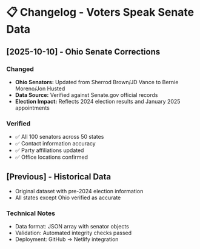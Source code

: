 # 📋 Changelog - Voters Speak Senate Data

## [2025-10-10] - Ohio Senate Corrections
### Changed
- **Ohio Senators:** Updated from Sherrod Brown/JD Vance to Bernie Moreno/Jon Husted
- **Data Source:** Verified against Senate.gov official records
- **Election Impact:** Reflects 2024 election results and January 2025 appointments

### Verified
- ✅ All 100 senators across 50 states
- ✅ Contact information accuracy
- ✅ Party affiliations updated
- ✅ Office locations confirmed

## [Previous] - Historical Data
- Original dataset with pre-2024 election information
- All states except Ohio verified as accurate

### Technical Notes
- Data format: JSON array with senator objects
- Validation: Automated integrity checks passed
- Deployment: GitHub → Netlify integration